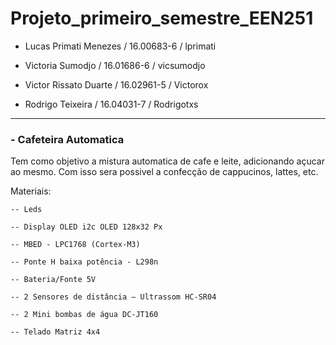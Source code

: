 # Projeto_primeiro_semestre_EEN251

- Lucas Primati Menezes / 16.00683-6 / lprimati 

- Victoria Sumodjo / 16.01686-6 / vicsumodjo 

- Victor Rissato Duarte / 16.02961-5 / Victorox 

- Rodrigo Teixeira / 16.04031-7 / Rodrigotxs 

-------------------------------------------------------------------

### - Cafeteira Automatica

  Tem como objetivo a mistura automatica de cafe e leite, adicionando açucar ao mesmo. Com isso sera possivel a confecção de cappucinos, lattes, etc.
  
  Materiais: 
  
    -- Leds
    
    -- Display OLED i2c OLED 128x32 Px
    
    -- MBED - LPC1768 (Cortex-M3)
    
    -- Ponte H baixa potência - L298n
    
    -- Bateria/Fonte 5V
    
    -- 2 Sensores de distância – Ultrassom HC-SR04
    
    -- 2 Mini bombas de água DC-JT160
    
    -- Telado Matriz 4x4
